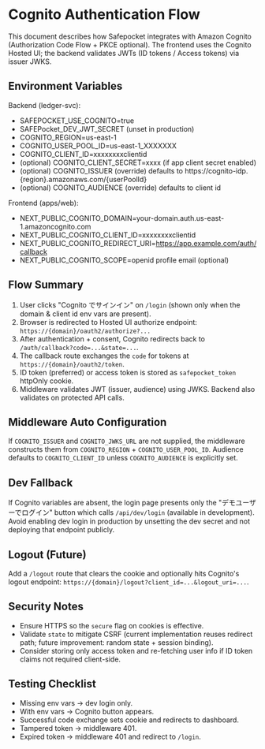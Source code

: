 # Cognito Authentication Flow

This document describes how Safepocket integrates with Amazon Cognito (Authorization Code Flow + PKCE optional). The frontend uses the Cognito Hosted UI; the backend validates JWTs (ID tokens / Access tokens) via issuer JWKS.

## Environment Variables

Backend (ledger-svc):
- SAFEPOCKET_USE_COGNITO=true
- SAFEPocket_DEV_JWT_SECRET (unset in production)
- COGNITO_REGION=us-east-1
- COGNITO_USER_POOL_ID=us-east-1_XXXXXXX
- COGNITO_CLIENT_ID=xxxxxxxxclientid
- (optional) COGNITO_CLIENT_SECRET=xxxx (if app client secret enabled)
- (optional) COGNITO_ISSUER (override) defaults to https://cognito-idp.{region}.amazonaws.com/{userPoolId}
- (optional) COGNITO_AUDIENCE (override) defaults to client id

Frontend (apps/web):
- NEXT_PUBLIC_COGNITO_DOMAIN=your-domain.auth.us-east-1.amazoncognito.com
- NEXT_PUBLIC_COGNITO_CLIENT_ID=xxxxxxxxclientid
- NEXT_PUBLIC_COGNITO_REDIRECT_URI=https://app.example.com/auth/callback
- NEXT_PUBLIC_COGNITO_SCOPE=openid profile email (optional)

## Flow Summary
1. User clicks "Cognito でサインイン" on `/login` (shown only when the domain & client id env vars are present).
2. Browser is redirected to Hosted UI authorize endpoint:
   `https://{domain}/oauth2/authorize?...`
3. After authentication + consent, Cognito redirects back to `/auth/callback?code=...&state=...`.
4. The callback route exchanges the `code` for tokens at `https://{domain}/oauth2/token`.
5. ID token (preferred) or access token is stored as `safepocket_token` httpOnly cookie.
6. Middleware validates JWT (issuer, audience) using JWKS. Backend also validates on protected API calls.

## Middleware Auto Configuration
If `COGNITO_ISSUER` and `COGNITO_JWKS_URL` are not supplied, the middleware constructs them from `COGNITO_REGION` + `COGNITO_USER_POOL_ID`.
Audience defaults to `COGNITO_CLIENT_ID` unless `COGNITO_AUDIENCE` is explicitly set.

## Dev Fallback
If Cognito variables are absent, the login page presents only the "デモユーザーでログイン" button which calls `/api/dev/login` (available in development). Avoid enabling dev login in production by unsetting the dev secret and not deploying that endpoint publicly.

## Logout (Future)
Add a `/logout` route that clears the cookie and optionally hits Cognito's logout endpoint:
`https://{domain}/logout?client_id=...&logout_uri=...`.

## Security Notes
- Ensure HTTPS so the `secure` flag on cookies is effective.
- Validate `state` to mitigate CSRF (current implementation reuses redirect path; future improvement: random state + session binding).
- Consider storing only access token and re-fetching user info if ID token claims not required client-side.

## Testing Checklist
- Missing env vars -> dev login only.
- With env vars -> Cognito button appears.
- Successful code exchange sets cookie and redirects to dashboard.
- Tampered token -> middleware 401.
- Expired token -> middleware 401 and redirect to `/login`.
